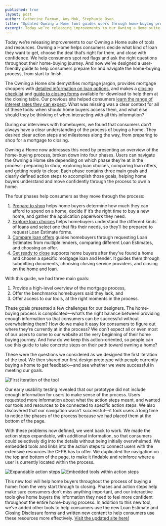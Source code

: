 ```yaml
---
published: true
layout: post
author: Catherine Farman, Amy Mok, Stephanie Osan
title: "Updated Owning a Home tool guides users through home-buying process"
excerpt: Today we’re releasing improvements to our Owning a Home suite of tools and resources. Owning a Home helps consumers decide what kind of loan they want to get, choose the deal that’s right for them, and close with confidence. We help consumers spot red flags and ask the right questions throughout their home-buying journey. And now we’ve designed a user-friendly guide to help consumers prepare for and navigate the home-buying process, from start to finish.
---
```


Today we’re releasing improvements to our Owning a Home suite of tools and resources. Owning a Home helps consumers decide what kind of loan they want to get, choose the deal that’s right for them, and close with confidence. We help consumers spot red flags and ask the right questions throughout their home-buying journey. And now we’ve designed a user-friendly guide to help consumers prepare for and navigate the home-buying process, from start to finish.

The Owning a Home site demystifies mortgage jargon, provides mortgage shoppers with [detailed information on loan options](http://www.consumerfinance.gov/owning-a-home/loan-options), and makes a [closing checklist](http://www.consumerfinance.gov/owning-a-home/resources/checklist_mortgage_closing.pdf) and [guide to closing forms](http://www.consumerfinance.gov/owning-a-home/resources/mortgage_closing_forms.pdf) available for download to help them at the closing table. Our previous site helped consumers [learn the range of interest rates they can expect](http://www.consumerfinance.gov/owning-a-home/explore-rates). What was missing was a clear context for all of these tools: when should home buyers access them, and what else should they be thinking of when interacting with all this information?

During our interviews with homebuyers, we found that consumers don't always have a clear understanding of the process of buying a home. They desired clear action steps and milestones along the way, from preparing to shop for a mortgage to closing. 

Owning a Home now addresses this need by presenting an overview of the home-buying process, broken down into four phases. Users can navigate the Owning a Home site depending on which phase they’re at in the process: preparing to shop, exploring loan choices, comparing loan offers, and getting ready to close. Each phase contains three main goals and clearly defined action steps to accomplish those goals, helping home buyers understand and move confidently through the process to own a home.

The four phases help consumers as they move through the process:

1. [Prepare to shop](http://www.consumerfinance.gov/owning-a-home/process/prepare/) helps home buyers determine how much they can afford to spend on a home, decide if it’s the right time to buy a new home, and gather the application paperwork they need.
2. [Explore loan choices](http://www.consumerfinance.gov/owning-a-home/process/explore/) helps homebuyers understand the different kinds of loans and select one that fits their needs, so they’ll be prepared to request Loan Estimate forms.
3. [Compare loan offers](http://www.consumerfinance.gov/owning-a-home/process/compare/) guides homebuyers through requesting Loan Estimates from multiple lenders, comparing different Loan Estimates, and choosing an offer.
4. [Get ready to close](http://www.consumerfinance.gov/owning-a-home/process/close/) supports home buyers after they’ve found a home and chosen a specific mortgage loan and lender. It guides them through submitting documents, choosing closing service providers, and  closing on the home and loan.

With this guide, we had three main goals: 

1. Provide a high-level overview of the mortgage process, 
2. Offer the benchmarks homebuyers said they lack, and 
3. Offer access to our tools, at the right moments in the process.

These goals presented a few challenges for our designers. The home-buying process is complicated—what’s the right balance between providing enough information so that consumers can be successful without overwhelming them? How do we make it easy for consumers to figure out where they’re currently at in the process? We don’t expect all or even most of our users to come to our website at the very beginning of their home buying journey. And how do we keep this action-oriented, so people can use this guide to take concrete steps on their path toward owning a home?

These were the questions we considered as we designed the first iteration of the tool. We then shared our first design prototype with people currently buying a home to get feedback—and see whether we were successful in meeting our goals. 

![First iteration of the tool](../../img/updated-oah-tool/image01.png)

Our early usability testing revealed that our prototype did not include enough information for users to make sense of the process. Users requested more information about what the action steps meant, and wanted our tools and resources to be connected to specific action steps. We also discovered that our navigation wasn’t successful—it took users a long time to notice the phases of the process because we had placed them at the bottom of the page. 

With these problems now defined, we went back to work. We made the action steps expandable, with additional information, so that consumers could selectively dig into the details without being initially overwhelmed. We embedded tools and links into the action steps to connect users with the extensive resources the CFPB has to offer. We duplicated the navigation on the top and bottom of the page, to make it findable and reinforce where a user is currently located within the process. 

![Expandable action steps](../../img/updated-oah-tool/image00.png)
![Embedded tools within action steps](../../img/updated-oah-tool/image02.png)

This new tool will help home buyers throughout the process of buying a home: from the very start through to closing. Phases and action steps help make sure consumers don’t miss anything important, and our interactive tools give home buyers the information they need to feel more confident throughout the entire home-buying process. In addition to this new tool, we’ve added other tools to help consumers use the new Loan Estimate and Closing Disclosure forms and written new content to help consumers use these resources more effectively. [Visit the updated site here!](http://consumerfinance.gov/owning-a-home)
